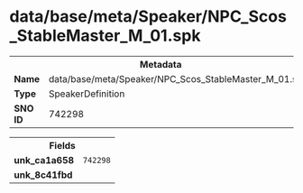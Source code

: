 <h1>data/base/meta/Speaker/NPC_Scos_StableMaster_M_01.spk</h1><table><tr><th colspan="100%">Metadata</th></tr><tr><td><b>Name</b></td><td>data/base/meta/Speaker/NPC_Scos_StableMaster_M_01.spk</td></tr><tr><td><b>Type</b></td><td>SpeakerDefinition</td></tr><tr><td><b>SNO ID</b></td><td>742298</td></tr></table>

<table><tr><th colspan="100%">Fields</th></tr><tr><td><b>unk_ca1a658</b></td><td><code>742298</code></td></tr><tr><td><b>unk_8c41fbd</b></td><td></td></tr></table>

